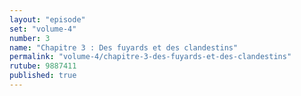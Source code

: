```yaml
---
layout: "episode"
set: "volume-4"
number: 3
name: "Chapitre 3 : Des fuyards et des clandestins"
permalink: "volume-4/chapitre-3-des-fuyards-et-des-clandestins"
rutube: 9887411
published: true
---
```

